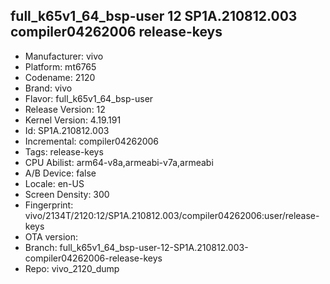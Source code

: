 ## full_k65v1_64_bsp-user 12 SP1A.210812.003 compiler04262006 release-keys
- Manufacturer: vivo
- Platform: mt6765
- Codename: 2120
- Brand: vivo
- Flavor: full_k65v1_64_bsp-user
- Release Version: 12
- Kernel Version: 4.19.191
- Id: SP1A.210812.003
- Incremental: compiler04262006
- Tags: release-keys
- CPU Abilist: arm64-v8a,armeabi-v7a,armeabi
- A/B Device: false
- Locale: en-US
- Screen Density: 300
- Fingerprint: vivo/2134T/2120:12/SP1A.210812.003/compiler04262006:user/release-keys
- OTA version: 
- Branch: full_k65v1_64_bsp-user-12-SP1A.210812.003-compiler04262006-release-keys
- Repo: vivo_2120_dump
